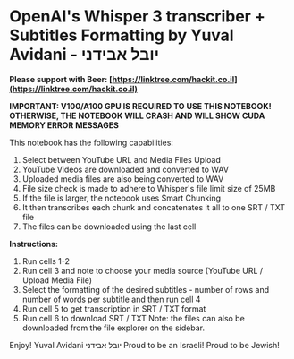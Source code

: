 # **OpenAI's Whisper 3 transcriber + Subtitles Formatting by Yuval Avidani - יובל אבידני**

**Please support with Beer: [https://linktree.com/hackit.co.il](https://linktree.com/hackit.co.il)**

**IMPORTANT: V100/A100 GPU IS REQUIRED TO USE THIS NOTEBOOK! OTHERWISE, THE NOTEBOOK WILL CRASH AND WILL SHOW CUDA MEMORY ERROR MESSAGES**

This notebook has the following capabilities:

1. Select between YouTube URL and Media Files Upload
2. YouTube Videos are downloaded and converted to WAV
3. Uploaded media files are also being converted to WAV
4. File size check is made to adhere to Whisper's file limit size of 25MB
5. If the file is larger, the notebook uses Smart Chunking
6. It then transcribes each chunk and concatenates it all to one SRT / TXT file
7. The files can be downloaded using the last cell

**Instructions:**
1. Run cells 1-2
2. Run cell 3 and note to choose your media source (YouTube URL / Upload Media File)
3. Select the formatting of the desired subtitles - number of rows and number of words per subtitle and then run cell 4
4. Run cell 5 to get transcription in SRT / TXT format
5. Run cell 6 to download SRT / TXT
   Note: the files can also be downloaded from the file explorer on the sidebar.

Enjoy!
Yuval Avidani
יובל אבידני
Proud to be an Israeli!
Proud to be Jewish!
